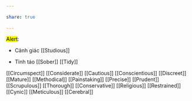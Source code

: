 ---  
share: true  
---  
<mark class="hltr-green-3">Alert</mark>:  
- Cảnh giác [[Studious]]  
- Tỉnh táo [[Sober]] [[Tidy]]  
[[Circumspect]] [[Considerate]] [[Cautious]] [[Conscientious]] [[Discreet]] [[Mature]] [[Methodical]] [[Painstaking]] [[Precise]] [[Prudent]] [[Scrupulous]] [[Thorough]] [[Conservative]] [[Religious]] [[Restrained]] [[Cynic]] [[Meticulous]] [[Cerebral]]
